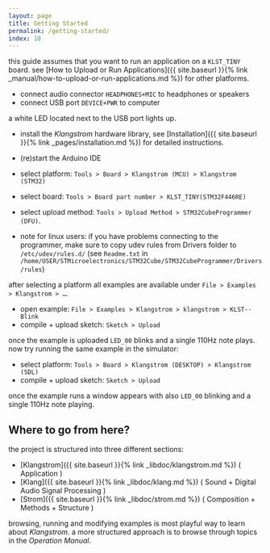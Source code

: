 ```yaml
---
layout: page
title: Getting Started
permalink: /getting-started/
index: 10
---
```


this guide assumes that you want to run an application on a `KLST_TINY` board. see [How to Upload or Run Applications]({{ site.baseurl }}{% link _manual/how-to-upload-or-run-applications.md %}) for other platforms.

- connect audio connector `HEADPHONES+MIC` to headphones or speakers
- connect USB port `DEVICE+PWR` to computer

a white LED located next to the USB port lights up.

- install the *Klangstrom* hardware library, see [Installation]({{ site.baseurl }}{% link _pages/installation.md %}) for detailed instructions. 
- (re)start the Arduino IDE
- select platform: `Tools > Board > Klangstrom (MCU) > Klangstrom (STM32)`
- select board: `Tools > Board part number > KLST_TINY(STM32F446RE)`
- select upload method: `Tools > Upload Method > STM32CubeProgrammer (DFU)`.

- note for linux users: if you have problems connecting to the programmer, make sure to copy udev rules from Drivers folder to `/etc/udev/rules.d/` (see `Readme.txt` in `/home/USER/STMicroelectronics/STM32Cube/STM32CubeProgrammer/Drivers/rules`)

after selecting a platform all examples are available under `File > Examples > Klangstrom > …`.

- open example: `File > Examples > Klangstrom > klangstrom > KLST--Blink`
- compile + upload sketch: `Sketch > Upload`

once the example is uploaded `LED_00` blinks and a single 110Hz note plays. now try running the same example in the simulator:

- select platform: `Tools > Board > Klangstrom (DESKTOP) > Klangstrom (SDL)`
- compile + upload sketch: `Sketch > Upload`

once the example runs a window appears with also `LED_00` blinking and a single 110Hz note playing.

## Where to go from here?

the project is structured into three different sections:

- [Klangstrom]({{ site.baseurl }}{% link _libdoc/klangstrom.md %}) ( Application )
- [Klang]({{ site.baseurl }}{% link _libdoc/klang.md %}) ( Sound + Digital Audio Signal Processing )
- [Strom]({{ site.baseurl }}{% link _libdoc/strom.md %}) ( Composition + Methods + Structure )

browsing, running and modifying examples is most playful way to learn about *Klangstrom*. a more structured approach is to browse through topics in the *Operation Manual*.
